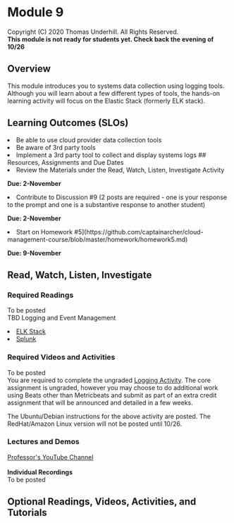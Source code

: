 # Module 9
Copyright (C) 2020 Thomas Underhill.  All Rights Reserved.
<br>
****This module is not ready for students yet.  Check back the evening of 10/26****

## Overview
This module introduces you to systems data collection using logging tools.  Although you will learn about a few different types of tools, the hands-on learning activity will focus on the Elastic Stack (formerly ELK stack).


## Learning Outcomes (SLOs)
<li>Be able to use cloud provider data collection tools
<li>Be aware of 3rd party tools
<li>Implement a 3rd party tool to collect and display systems logs
## Resources, Assignments and Due Dates
<li>Review the Materials under the Read, Watch, Listen, Investigate Activity<br>

****Due: 2-November****

<li>Contribute to Discussion #9 (2 posts are required - one is your response to the prompt and one is a substantive response to another student) <br>

****Due: 2-November**** <br>

<li>Start on Homework #5](https://github.com/captainarcher/cloud-management-course/blob/master/homework/homework5.md)
<br>

****Due: 9-November**** <br>

## Read, Watch, Listen, Investigate
### Required Readings
To be posted<br>
TBD Logging and Event Management
<br>
[<li>ELK Stack](https://www.elastic.co/elastic-stack)
[<li>Splunk](https://www.splunk.com/en_us/download.html)<br>

### Required Videos and Activities
To be posted<br>
You are required to complete the ungraded [Logging Activity](https://github.com/captainarcher/cloud-management-course/blob/master/learningresources/module9/loggingactivity.md).  The core assignment is ungraded, however you may choose to do additional work using Beats other than Metricbeats and submit as part of an extra credit assignment that will be announced and detailed in a few weeks.  

The Ubuntu/Debian instructions for the above activity are posted.  The RedHat/Amazon Linux version will not be posted until 10/26.
### Lectures and Demos
[Professor's YouTube Channel](https://www.youtube.com/channel/UC3vqKF4jspXh8hxFLpTfsyw?view_as=subscriber)<br><br>
****Individual Recordings****<br>
To be posted

## Optional Readings, Videos, Activities, and Tutorials
